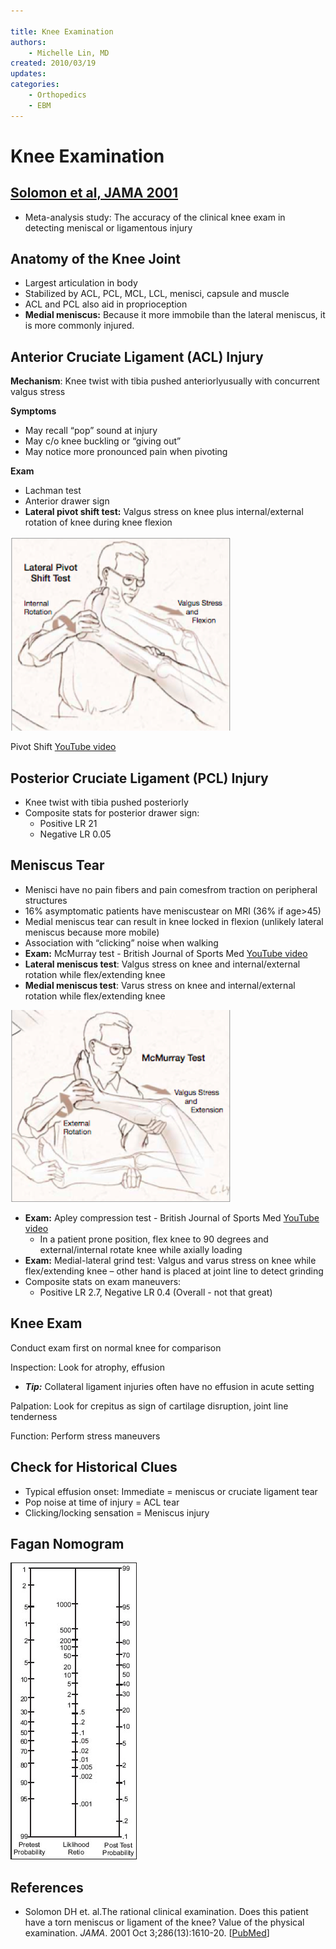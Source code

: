 ```yaml
---

title: Knee Examination
authors:
    - Michelle Lin, MD
created: 2010/03/19
updates:
categories:
    - Orthopedics
    - EBM
---
```


# Knee Examination

## [Solomon et al, JAMA 2001](http://www.ncbi.nlm.nih.gov/pubmed/?term=11585485)

- Meta-analysis study: The accuracy of the clinical knee exam in detecting meniscal or ligamentous injury

## Anatomy of the Knee Joint

- Largest articulation in body
- Stabilized by ACL, PCL, MCL, LCL, menisci, capsule and muscle
- ACL and PCL also aid in proprioception
- **Medial meniscus:** Because it more immobile than the lateral meniscus, it is more commonly injured.

## Anterior Cruciate Ligament (ACL) Injury

**Mechanism**: Knee twist with tibia pushed anteriorlyusually with concurrent valgus stress

**Symptoms**

- May recall “pop” sound at injury
- May c/o knee buckling or “giving out”
- May notice more pronounced pain when pivoting

**Exam**

- Lachman test 
- Anterior drawer sign
- **Lateral pivot shift test:** Valgus stress on knee plus internal/external rotation of knee during knee flexion

![Lateral pivot shift test drawing](image-2.png)

Pivot Shift [YouTube video](http://www.youtube.com/watch?v=ZWEGB0ToXZo)

## Posterior Cruciate Ligament (PCL) Injury

- Knee twist with tibia pushed posteriorly
- Composite stats for posterior drawer sign: 
  - Positive LR 21
  - Negative LR 0.05 

## Meniscus Tear

- Menisci have no pain fibers and pain comesfrom traction on peripheral structures
- 16% asymptomatic patients have meniscustear on MRI (36% if age>45)
- Medial meniscus tear can result in knee locked in flexion (unlikely lateral meniscus because more mobile)
- Association with “clicking” noise when walking 
- **Exam:** McMurray test - British Journal of Sports Med [YouTube video](http://www.youtube.com/watch?v=fkt1TOn1UfI)
- **Lateral meniscus test**: Valgus stress on knee and internal/external rotation while flex/extending knee
- **Medial meniscus test**: Varus stress on knee and internal/external rotation while flex/extending knee

![McMurray Test drawing](image-3.png)

- **Exam:** Apley compression test - British Journal of Sports Med [YouTube video](http://www.youtube.com/watch?v=w57I1cYXlCA)
  - In a patient prone position, flex knee to 90 degrees and external/internal rotate knee while axially loading
- **Exam:** Medial-lateral grind test: Valgus and varus stress on knee while flex/extending knee – other hand is placed at joint line to detect grinding
- Composite stats on exam maneuvers: 
  - Positive LR 2.7, Negative LR 0.4 (Overall - not that great) 

## Knee Exam

Conduct exam first on normal knee for comparison 

Inspection: Look for atrophy, effusion

- **_Tip:_** Collateral ligament injuries often have no effusion in acute setting

Palpation: Look for crepitus as sign of cartilage disruption, joint line tenderness 

Function: Perform stress maneuvers

## Check for Historical Clues

- Typical effusion onset: Immediate = meniscus or cruciate ligament tear
- Pop noise at time of injury = ACL tear
- Clicking/locking sensation = Meniscus injury

## Fagan Nomogram

![Fagan nomogram](image-4.png)

## References

- Solomon DH et. al.The rational clinical examination. Does this patient have a torn meniscus or ligament of the knee? Value of the physical examination. _JAMA_. 2001 Oct 3;286(13):1610-20. [[PubMed](http://www.ncbi.nlm.nih.gov/pubmed/?term=11585485)]
